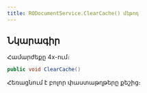 ```yaml
---
title: RODocumentService.ClearCache() մեթոդ  
---
```


## Նկարագիր

Համարժեքը 4x-ում։ []()

```c#
public void ClearCache()
```

Հեռացնում է բոլոր փաստաթղթերը քեշից։
